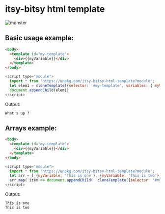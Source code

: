 # itsy-bitsy html template

![monster](https://user-images.githubusercontent.com/5373500/209004813-5e598cda-ef08-4fba-b82c-552d226c3566.png)

## Basic usage example:
```html
<body>
  <template id="my-template">
    <div>{{myVariable}}</div>
  </template>
</body>
```
```js
<script type="module">
  import * from 'https://unpkg.com/itsy-bitsy-html-template?module';  
  let elem1 = cloneTemplate({selector: '#my-template', variables: { myVariable: "What's up ?" } })
  document.appendChild(elem1)
</script>
```
Output:
```text
What's up ?
```

## Arrays example:
```html
<body>
  <template id="my-template">
    <div>{{myVariable}}</div>
  </template>
</body>
```
```js
<script type="module">
  import * from 'https://unpkg.com/itsy-bitsy-html-template?module';  
  let arr = [ {myVariable: 'This is one'}, {myVariable: 'This is two'} ]
  arr.map( item => document.appendChild(  cloneTemplate({selector: '#my-template', variables: item }) )    
</script>
```
Output:
```text
This is one
This is two
```
